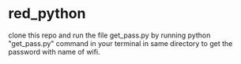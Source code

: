 # red_python
clone this repo and run the file get_pass.py by running python "get_pass.py" command in your terminal in same directory to get the password with name of wifi.
